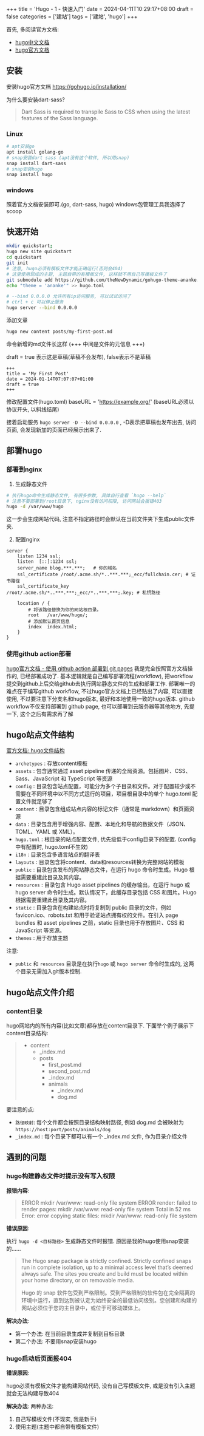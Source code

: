 +++
title = 'Hugo - 1 - 快速入门'
date = 2024-04-11T10:29:17+08:00
draft = false
categories = ['建站']
tags = ['建站', 'hugo']
+++



首先, 多阅读官方文档:

* [hugo中文文档](https://hugo.opendocs.io/getting-started/)
* [hugo官方文档](https://gohugo.io/documentation/)



## 安装
安装hugo官方文档
  https://gohugo.io/installation/

为什么要安装dart-sass?
> Dart Sass is required to transpile Sass to CSS when using the latest features of the Sass language.

### Linux
``` bash
# apt安装go
apt install golang-go
# snap安装dart sass (apt没有这个软件, 所以用snap)
snap install dart-sass
# snap安装hugo
snap install hugo
```
### windows
照着官方文档安装即可.(go, dart-sass, hugo)
windows包管理工具我选择了scoop


## 快速开始

``` bash
mkdir quickstart;
hugo new site quickstart
cd quickstart
git init
# 注意, hugo必须有模板文件才能正确运行(否则会404)
# 这里使用现成的主题, 主题自带的有模板文件, 这样就不用自己写模板文件了
git submodule add https://github.com/theNewDynamic/gohugo-theme-ananke.git themes/ananke
echo "theme = 'ananke'" >> hugo.toml

# --bind 0.0.0.0 允许所有ip访问服务, 可以试试访问了
# ctrl + c 可以停止服务
hugo server --bind 0.0.0.0
```



添加文章

``` bash
hugo new content posts/my-first-post.md
```

命令新增的md文件长这样 (+++ 中间是文件的元信息 +++)

draft = true 表示这是草稿(草稿不会发布), false表示不是草稿

``` text
+++
title = 'My First Post'
date = 2024-01-14T07:07:07+01:00
draft = true
+++
```

修改配置文件(hugo.toml)
  baseURL = 'https://example.org/'  (baseURL必须以协议开头, 以斜线结尾)

接着启动服务 `hugo server -D --bind 0.0.0.0` , -D表示把草稿也发布出去, 访问页面, 会发现新加的页面已经展示出来了.



## 部署hugo

### 部署到nginx

1. 生成静态文件

``` bash
# 执行hugo命令生成静态文件, 有很多参数, 具体自行查看 `hugo --help`
# 注意不要部署到/root目录下, nginx没有访问权限, 访问网站会报错403
hugo -d /var/www/hugo
```

这一步会生成网站代码, 注意不指定路径时会默认在当前文件夹下生成public文件夹.

2. 配置nginx

``` nginx
server {
    listen 1234 ssl;
    listen  [::]:1234 ssl;
    server_name blog.***.***; 	# 你的域名
    ssl_certificate /root/.acme.sh/*..***.***;_ecc/fullchain.cer; # 证书路径
    ssl_certificate_key /root/.acme.sh/*..***.***;_ecc/*..***.***;.key; # 私钥路径

    location / {
        # 将该路径替换为你的网站根目录。
        root   /var/www/hugo/;
        # 添加默认首页信息
        index  index.html;
    }
}
```

### 使用github action部署

[hugo官方文档 - 使用 github action 部署到 git pages](https://gohugo.io/hosting-and-deployment/hosting-on-github/#build-hugo-with-github-action)
我是完全按照官方文档操作的, 已经部署成功了. 基本逻辑就是自己编写部署流程(workflow), 把workflow提交到github上后交给github去执行网站静态文件的生成和部署工作.
部署唯一的难点在于编写github workflow, 不过hugo官方文档上已经贴出了内容, 可以直接使用, 不过要注意下分支名和hugo版本, 最好和本地使用一致的hugo版本.
github workflow不仅支持部署到 github page, 也可以部署到云服务器等其他地方, 先提一下, 这个之后有需求再了解





## hugo站点文件结构
[官方文档: hugo文件结构](https://gohugo.io/getting-started/directory-structure/)
* `archetypes` : 存放content模板
* `assets` : 包含通常通过 asset pipeline 传递的全局资源。包括图片、CSS、Sass、JavaScript 和 TypeScript 等资源
* `config` : 目录包含站点配置，可能分为多个子目录和文件。对于配置较少或不需要在不同环境中以不同方式运行的项目，项目根目录中的单个 hugo.toml 配置文件就足够了
* `content` : 目录包含组成站点内容的标记文件（通常是 markdown）和页面资源
* `data` : 目录包含用于增强内容、配置、本地化和导航的数据文件（JSON、TOML、YAML 或 XML）。
* `hugo.toml` : 根目录的站点配置文件, 优先级低于config目录下的配置. (config中有配置时, hugo.toml不生效)
* `i18n` : 目录包含多语言站点的翻译表
* `layouts` : 目录包含将content、data和resources转换为完整网站的模板
* `public` : 目录包含发布的网站静态文件，在运行 hugo 命令时生成。Hugo 根据需要重建此目录及其内容。
* `resources` : 目录包含 Hugo asset pipelines 的缓存输出，在运行 hugo 或 hugo server 命令时生成。默认情况下，此缓存目录包括 CSS 和图片。Hugo 根据需要重建此目录及其内容。
* `static` : 目录包含在构建站点时将复制到 public 目录的文件，例如 favicon.ico、robots.txt 和用于验证站点拥有权的文件。在引入 page bundles 和 asset pipelines 之前，static 目录也用于存放图片、CSS 和 JavaScript 等资源。
* `themes` : 用于存放主题

注意: 
* `public` 和 `resources` 目录是在执行`hugo` 或 `hugo server` 命令时生成的, 这两个目录无需加入git版本控制.

## hugo站点文件介绍

### content目录
hugo网站内的所有内容(比如文章)都存放在content目录下.
下面举个例子展示下content目录结构:
> * content
> 	* _index.md
> 	* posts
> 		* first_post.md
> 		* second_post.md
> 		* _index.md
> 		* animals
> 			* _index.md
> 			* dog.md

要注意的点:
* `路径映射`: 每个文件都会按照目录结构映射路径, 例如 dog.md 会被映射为 `https://host:port/posts/animals/dog`
* `_index.md` : 每个目录下都可以有一个 _index.md 文件, 作为目录介绍文件



## 遇到的问题

### hugo构建静态文件时提示没有写入权限

**报错内容**:

> ERROR mkdir /var/www: read-only file system
> ERROR render: failed to render pages: mkdir /var/www: read-only file system
> Total in 52 ms
> Error: error copying static files: mkdir /var/www: read-only file system

**错误原因**: 

执行 `hugo -d <目标路径>` 生成静态文件时报错. 原因是我的hugo使用snap安装的......

> The Hugo snap package is strictly confined. Strictly confined snaps run in complete isolation, up to a minimal access level that’s deemed always safe. The sites you create and build must be located within your home directory, or on removable media.
>
> Hugo 的 snap 软件包受到严格限制。受到严格限制的软件包在完全隔离的环境中运行，直到达到被认定为始终安全的最低访问级别。您创建和构建的网站必须位于您的主目录中，或位于可移动媒体上。

**解决办法**: 

* 第一个办法: 在当前目录生成并复制到目标目录
* 第二个办法: 不要用snap安装hugo

### hugo启动后页面报404
**错误原因**:

hugo必须有模板文件才能构建网站代码, 没有自己写模板文件, 或是没有引入主题就会无法构建导致404

**解决办法**:
两种办法:
1. 自己写模板文件(不现实, 我是新手)
2. 使用主题(主题中都自带有模板文件)

